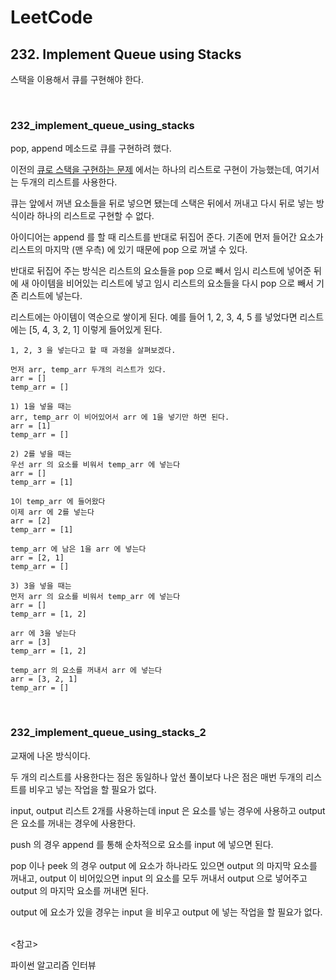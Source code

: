# LeetCode

## 232. Implement Queue using Stacks

스택을 이용해서 큐를 구현해야 한다.

<br>

### 232_implement_queue_using_stacks

pop, append 메소드로 큐를 구현하려 했다.

이전의 [큐로 스택을 구현하는 문제](https://leetcode.com/problems/implement-stack-using-queues/) 에서는 하나의 리스트로 구현이 가능했는데, 여기서는 두개의 리스트를 사용한다.

큐는 앞에서 꺼낸 요소들을 뒤로 넣으면 됐는데 스택은 뒤에서 꺼내고 다시 뒤로 넣는 방식이라 하나의 리스트로 구현할 수 없다.

아이디어는 append 를 할 때 리스트를 반대로 뒤집어 준다. 기존에 먼저 들어간 요소가 리스트의 마지막 (맨 우측) 에 있기 때문에 pop 으로 꺼낼 수 있다.

반대로 뒤집어 주는 방식은 리스트의 요소들을 pop 으로 빼서 임시 리스트에 넣어준 뒤에 새 아이템을 비어있는 리스트에 넣고 임시 리스트의 요소들을 다시 pop 으로 빼서 기존 리스트에 넣는다.

리스트에는 아이템이 역순으로 쌓이게 된다. 예를 들어 1, 2, 3, 4, 5 를 넣었다면 리스트에는 [5, 4, 3, 2, 1] 이렇게 들어있게 된다.

```
1, 2, 3 을 넣는다고 할 때 과정을 살펴보겠다.

먼저 arr, temp_arr 두개의 리스트가 있다.
arr = []
temp_arr = []

1) 1을 넣을 때는 
arr, temp_arr 이 비어있어서 arr 에 1을 넣기만 하면 된다.
arr = [1]
temp_arr = []

2) 2를 넣을 때는 
우선 arr 의 요소를 비워서 temp_arr 에 넣는다
arr = []
temp_arr = [1]

1이 temp_arr 에 들어왔다
이제 arr 에 2를 넣는다
arr = [2]
temp_arr = [1]

temp_arr 에 남은 1을 arr 에 넣는다
arr = [2, 1]
temp_arr = []

3) 3을 넣을 때는
먼저 arr 의 요소를 비워서 temp_arr 에 넣는다
arr = []
temp_arr = [1, 2]

arr 에 3을 넣는다
arr = [3]
temp_arr = [1, 2]

temp_arr 의 요소를 꺼내서 arr 에 넣는다
arr = [3, 2, 1]
temp_arr = []
```



<br>

### 232_implement_queue_using_stacks_2

교재에 나온 방식이다. 

두 개의 리스트를 사용한다는 점은 동일하나 앞선 풀이보다 나은 점은 매번 두개의 리스트를 비우고 넣는 작업을 할 필요가 없다.

input, output 리스트 2개를 사용하는데 input 은 요소를 넣는 경우에 사용하고 output 은 요소를 꺼내는 경우에 사용한다.

push 의 경우 append 를 통해 순차적으로 요소를 input 에 넣으면 된다.

pop 이나 peek 의 경우 output 에 요소가 하나라도 있으면 output 의 마지막 요소를 꺼내고, output 이 비어있으면 input 의 요소를 모두 꺼내서 output 으로 넣어주고 output 의 마지막 요소를 꺼내면 된다.

output 에 요소가 있을 경우는 input 을 비우고 output 에 넣는 작업을 할 필요가 없다.

<br><참고>

파이썬 알고리즘 인터뷰

